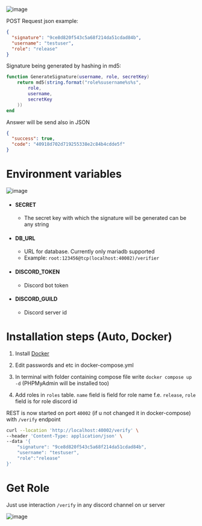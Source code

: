 ![image](https://user-images.githubusercontent.com/126272940/221437702-8f3d6be1-79b5-47b3-b96f-acd3bc8349d4.png)

POST Request json example:

```JSON
{
  "signature": "9ce8d820f543c5a68f214da51cdad84b",
  "username": "testuser",
  "role": "release"
}
```

Signature being generated by hashing in md5:

```LUA
function GenerateSignature(username, role, secretKey)
    return md5(string.format("role%susername%s%s",
        role,
        username,
        secretKey
    ))    
end
```

Answer will be send also in JSON

```JSON
{
  "success": true,
  "code": "40918d702d719255338e2c84b4cdde5f"
}
```

# Environment variables

![image](https://user-images.githubusercontent.com/126272940/221438077-5fae0784-c212-41df-baaa-275681f6eef5.png)

- #### SECRET
  - The secret key with which the signature will be generated can be any string


- #### DB_URL
  - URL for database. Currently only mariadb supported
  - Example: `root:123456@tcp(localhost:40002)/verifier`

- #### DISCORD_TOKEN
  - Discord bot token

- #### DISCORD_GUILD
  - Discord server id

# Installation steps (Auto, Docker)

1. Install [Docker](https://docs.docker.com/engine/install/)

2. Edit passwords and etc in docker-compose.yml

3. In terminal with folder containing compose file write `docker compose up -d` (PHPMyAdmin will be installed too)

4. Add roles in `roles` table. `name` field is field for role name f.e. `release`, `role` field is for role discord id

REST is now started on port `40002` (if u not changed it in docker-compose) with `/verify` endpoint
```BASH
curl --location 'http://localhost:40002/verify' \
--header 'Content-Type: application/json' \
--data '{
    "signature": "9ce8d820f543c5a68f214da51cdad84b",
    "username": "testuser",
    "role":"release"
}'
```

# Get Role

Just use interaction `/verify` in any discord channel on ur server

![image](https://user-images.githubusercontent.com/126272940/221445981-f522d105-218b-4fd4-a40e-d5b54656386c.png)

